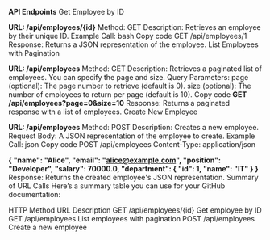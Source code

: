 **API Endpoints**
Get Employee by ID

**URL: /api/employees/{id}**
Method: GET
Description: Retrieves an employee by their unique ID.
Example Call:
bash
Copy code
GET /api/employees/1
Response: Returns a JSON representation of the employee.
List Employees with Pagination

**URL: /api/employees**
Method: GET
Description: Retrieves a paginated list of employees. You can specify the page and size.
Query Parameters:
page (optional): The page number to retrieve (default is 0).
size (optional): The number of employees to return per page (default is 10).
Copy code
**GET /api/employees?page=0&size=10**
Response: Returns a paginated response with a list of employees.
Create New Employee

**URL: /api/employees**
Method: POST
Description: Creates a new employee.
Request Body: A JSON representation of the employee to create.
Example Call:
json
Copy code
POST /api/employees
Content-Type: application/json

**{
    "name": "Alice",
    "email": "alice@example.com",
    "position": "Developer",
    "salary": 70000.0,
    "department": {
        "id": 1,
        "name": "IT"
    }
}**
Response: Returns the created employee's JSON representation.
Summary of URL Calls
Here’s a summary table you can use for your GitHub documentation:

HTTP Method	URL	Description
GET	/api/employees/{id}	Get employee by ID
GET	/api/employees	List employees with pagination
POST	/api/employees	Create a new employee
